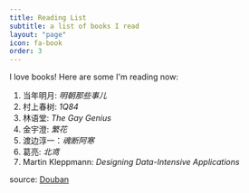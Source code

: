 ```yaml
---
title: Reading List
subtitle: a list of books I read
layout: "page"
icon: fa-book
order: 3
---
```


I love books! Here are some I'm reading now:

1. 当年明月: *明朝那些事儿*
2. 村上春树: *1Q84*
3. 林语堂: *The Gay Genius*
4. 金宇澄: *繁花*
5. 渡边淳一：*魂断阿寒*
6. 葛亮: *北鸢*
7. Martin Kleppmann: *Designing Data-Intensive Applications*

source: [Douban](https://book.douban.com/people/64155138/)